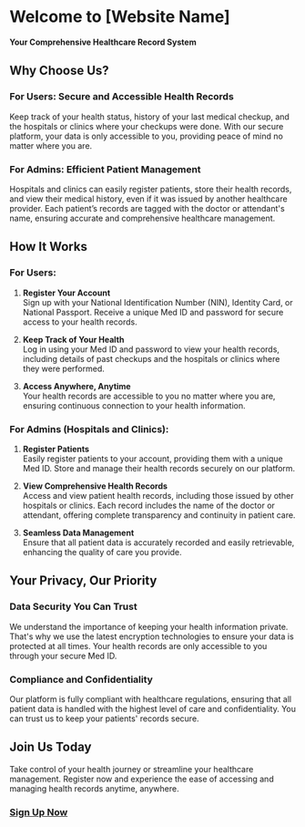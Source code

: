 # Welcome to [Website Name]

**Your Comprehensive Healthcare Record System**

## Why Choose Us?

### **For Users: Secure and Accessible Health Records**

Keep track of your health status, history of your last medical checkup, and the hospitals or clinics where your checkups were done. With our secure platform, your data is only accessible to you, providing peace of mind no matter where you are.

### **For Admins: Efficient Patient Management**

Hospitals and clinics can easily register patients, store their health records, and view their medical history, even if it was issued by another healthcare provider. Each patient’s records are tagged with the doctor or attendant's name, ensuring accurate and comprehensive healthcare management.

## How It Works

### **For Users:**

1. **Register Your Account**  
   Sign up with your National Identification Number (NIN), Identity Card, or National Passport. Receive a unique Med ID and password for secure access to your health records.

2. **Keep Track of Your Health**  
   Log in using your Med ID and password to view your health records, including details of past checkups and the hospitals or clinics where they were performed.

3. **Access Anywhere, Anytime**  
   Your health records are accessible to you no matter where you are, ensuring continuous connection to your health information.

### **For Admins (Hospitals and Clinics):**

1. **Register Patients**  
   Easily register patients to your account, providing them with a unique Med ID. Store and manage their health records securely on our platform.

2. **View Comprehensive Health Records**  
   Access and view patient health records, including those issued by other hospitals or clinics. Each record includes the name of the doctor or attendant, offering complete transparency and continuity in patient care.

3. **Seamless Data Management**  
   Ensure that all patient data is accurately recorded and easily retrievable, enhancing the quality of care you provide.

## Your Privacy, Our Priority

### **Data Security You Can Trust**

We understand the importance of keeping your health information private. That's why we use the latest encryption technologies to ensure your data is protected at all times. Your health records are only accessible to you through your secure Med ID.

### **Compliance and Confidentiality**

Our platform is fully compliant with healthcare regulations, ensuring that all patient data is handled with the highest level of care and confidentiality. You can trust us to keep your patients' records secure.

## Join Us Today

Take control of your health journey or streamline your healthcare management. Register now and experience the ease of accessing and managing health records anytime, anywhere.

### **[Sign Up Now](#)**
